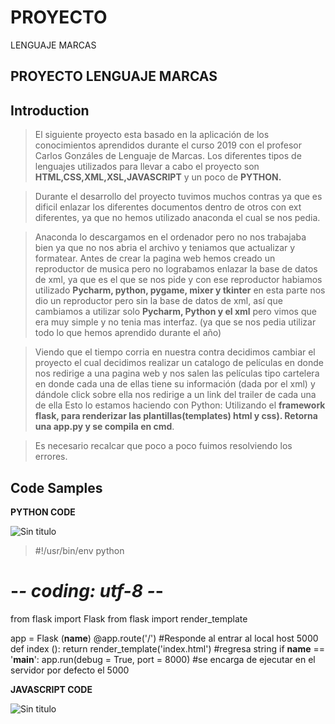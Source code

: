 # PROYECTO
LENGUAJE MARCAS
## **PROYECTO LENGUAJE MARCAS**

## Introduction

> El siguiente proyecto  esta basado en la aplicación de los conocimientos aprendidos durante el curso 2019 con el profesor Carlos Gonzáles de Lenguaje de Marcas.
Los diferentes tipos de lenguajes utilizados para llevar a cabo el proyecto son **HTML,CSS,XML,XSL,JAVASCRIPT** y un poco 
de **PYTHON.**

> Durante el desarrollo del proyecto tuvimos muchos contras ya que es dificil  enlazar los diferentes documentos dentro de otros con ext diferentes, ya que no hemos utilizado anaconda el cual se nos pedia.

> Anaconda lo descargamos en el ordenador pero no nos trabajaba bien ya que no nos abria el archivo y teniamos que actualizar y formatear.
> Antes de crear la pagina web hemos creado un reproductor de musica pero no lograbamos enlazar la base de datos de xml, ya que es el que se nos pide y con ese reproductor habiamos utilizado **Pycharm, python, pygame, mixer y tkinter** en esta parte nos dio un reproductor pero sin la base de datos de xml, así que cambiamos a utilizar solo **Pycharm, Python y el xml** pero vimos que era muy simple y no tenia mas interfaz. (ya que se nos pedia utilizar todo lo que hemos aprendido durante el año)

> Viendo que el tiempo corria en nuestra contra decidimos cambiar el proyecto el cual decidimos realizar un catalogo de películas en donde nos redirige a una pagina web y nos salen las películas tipo cartelera en donde cada una de ellas tiene su información (dada por el xml) y dándole click sobre ella nos redirige a un link del trailer de cada una de ella
Esto lo estamos haciendo con Python: 
Utilizando el **framework flask, para renderizar las plantillas(templates)
html y css). Retorna una app.py y  se compila en cmd**.  

> Es necesario recalcar que poco a poco fuimos resolviendo los errores.

## Code Samples

**PYTHON CODE**

![Sin titulo](https://www.python.org/static/img/python-logo@2x.png)




> #!/usr/bin/env python
# -*- coding: utf-8 -*-
from flask import Flask
from flask import render_template

app = Flask (__name__)
@app.route('/') #Responde al entrar al local host 5000
def index ():
    return render_template('index.html') #regresa string
if __name__ == '__main__':
    app.run(debug = True, port = 8000) #se encarga de ejecutar en el servidor por defecto el 5000
    


**JAVASCRIPT CODE**

![Sin titulo](https://i0.wp.com/www.vidagnu.com/wp-content/uploads/2014/12/javascript.png?fit=800%2C300&ssl=1)



> <script>
           			if (window.XMLHttpRequest) {// code for IE7+, Firefox, Chrome, Opera, Safari
           				xmlhttp = new XMLHttpRequest();
           			} else {// code for IE6, IE5
           				xmlhttp = new ActiveXObject("Microsoft.XMLHTTP");
           			}
           			xmlhttp.open("GET", "{{ url_for('static', filename='xml/Biblioteca.xml')}}", false);
           			xmlhttp.send();
           			xmlDoc = xmlhttp.responseXML;

           			document.write("<p id="2"");
           			var x = xmlDoc.getElementsByTagName("MAD");
           			for ( i = 0; i < x.length; i++) {
           				document.write("<br><p><t>");
           				document.write(x[i].getElementsByTagName("ARTIST")[0].childNodes[0].nodeValue);
           				document.write("<br></td><td>");
           				document.write(x[i].getElementsByTagName("TITLE")[0].childNodes[0].nodeValue);
           				document.write("<br></td></t>");
           			}
           			document.write("</p>");
           		</script>



**HTML CODE**
![Sin titulo](https://upload.wikimedia.org/wikipedia/commons/thumb/6/61/HTML5_logo_and_wordmark.svg/230px-HTML5_logo_and_wordmark.svg.png)


> <link rel="stylesheet" type="text/css" href="{{ url_for('static', filename='css/style.css')}}">
    <link rel="stylesheet" href="https://cdnjs.cloudflare.com/ajax/libs/flexboxgrid/6.3.1/flexboxgrid.min.css">


**CCS CODE**
![Sin titulo](https://hostproton.com/hosting/media/2018/04/Utilidades-CSS-A%C3%B1adir-Modificar-CSS-Animaciones-CSS.jpg)


> < .body{
  padding-top: 50px;
  padding-bottom: 60px;
  background: ;
}

.menu {
  background: linear-gradient(); /*dos colores o mas*/
  background:  #00091a;
  padding-left: 15px;
  padding-right: 15px;
  padding-top: 10px;
  padding-bottom: 10px;
  margin-top: 1em;
  border-radius: 6px;
} >

***

**XML CODE**
![Sin titulo](https://d7uddx54veb4a.cloudfront.net/wp-content/uploads/2016/10/logo-xml.png)


<<?xml version="1.0" encoding="UTF-8"?>
<CINE>
  <MOVIE name="Mad">
      <TITLE name= "TITLE">Mad Max</TITLE>
      <DIRECTOR>Gorge Miller</DIRECTOR>
      <TIME>93 minutos</TIME>
      <CLASIFICATION>R</CLASIFICATION>
      <YEAR name = "YEAR">15 mayo 2015</YEAR>
      <ARTIST name= "ARTIST">Tom Hardy</ARTIST>
  </MOVIE>>
    
***

> Algunos pocos códigos que se pueden ver al inspeccionar el código de la pagina web.


## Installation

>* Primero, ha de crearse una base de datos con XML.

>* Segundo, crear el HTML con CSS para lograr el estilo de la página Web a la que queremos salir.

>* Enlazar los diferentes documentos para optener una interfaz gráfica agradable y que la base de datos sea xml desde un principio.

>* Utilizando el framework **(Frameworks que son herramientas que nos dan un esquema de trabajo y una serie de utilidades y funciones que nos facilita y nos abstrae de la construcción de páginas web dinámicas.(conjunto de herramientas))** flask **(Flask es un “micro” Framework escrito en Python y concebido para facilitar el desarrollo de Aplicaciones Web bajo el patrón MVC.)**, para renderizar las plantillas(templates) html y css. Retorna una app.py y  se compila en cmd.

**Installation Python3**

>* Procedimiento
 
1.- Ir a https://www.python.org/downloads/release/python-373/
2.- Pinchar sobre "Windows x86-64 executable installer"
3.- Doble click sobre el fichero descargado llamado "python-3.7.3-amd64"
4.- Instalar sobre el directorio c:\Python\Python37


Instalar prerrequisitos
1.- Instalar Flask con el siguiente comando:

c:\Python\Python37\python.exe -m pip install Flask


Ejecutar proyecto

1.- Descargar fichero PyWeb.rar
2.- Desempaquetar en c:\
3.- Ejecutar la siguiente orden:

c:\Python\Python37\python.exe c:\PyWeb\app.py

4.- Abrir navegador e ir a http://127.0.0.1:8000
.



